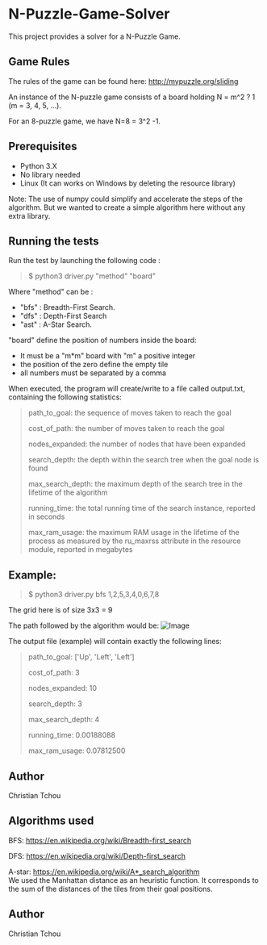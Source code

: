 # N-Puzzle-Game-Solver

This project provides a solver for a N-Puzzle Game.

## Game Rules
The rules of the game can be found here: http://mypuzzle.org/sliding

An instance of the N-puzzle game consists of a board holding N = m^2 ? 1 (m = 3, 4, 5, ...).

For an 8-puzzle game, we have N=8 = 3^2 -1.

## Prerequisites

- Python 3.X
- No library needed
- Linux (It can works on Windows by deleting the resource library)

Note: The use of numpy could simplify and accelerate the steps of the algorithm. But we wanted to create a simple algorithm here without any extra library.

## Running the tests

Run the test by launching the following code :

> $ python3 driver.py "method" "board"

Where "method" can be :
- "bfs" : Breadth-First Search.
- "dfs" : Depth-First Search
- "ast" : A-Star Search.

"board" define the position of numbers inside the board:
- It must be a "m*m" board with  "m" a positive integer
- the position of the zero define the empty tile
- all numbers must be separated by a comma


When executed, the program will create/write to a file called output.txt, containing the following statistics:

>path_to_goal: the sequence of moves taken to reach the goal
>
>cost_of_path: the number of moves taken to reach the goal
>
>nodes_expanded: the number of nodes that have been expanded
>
>search_depth: the depth within the search tree when the goal node is found
>
>max_search_depth:  the maximum depth of the search tree in the lifetime of the algorithm
>
>running_time: the total running time of the search instance, reported in seconds
>
>max_ram_usage: the maximum RAM usage in the lifetime of the process as measured by the ru_maxrss attribute in the resource module, reported in megabytes


## Example: 
> $ python3 driver.py bfs 1,2,5,3,4,0,6,7,8

The grid here is of size 3x3 = 9

The path followed by the algorithm would be:
![Image](https://studio.edx.org/asset-v1:ColumbiaX+CSMM.101x+1T2017+type@asset+block@pset1_diagram.png)

The output file (example) will contain exactly the following lines:

>path_to_goal: ['Up', 'Left', 'Left']
>
>cost_of_path: 3
>
>nodes_expanded: 10
>
>search_depth: 3
>
>max_search_depth: 4
>
>running_time: 0.00188088
>
>max_ram_usage: 0.07812500

## Author
Christian Tchou

## Algorithms used 

BFS: https://en.wikipedia.org/wiki/Breadth-first_search

DFS: https://en.wikipedia.org/wiki/Depth-first_search

A-star: https://en.wikipedia.org/wiki/A*_search_algorithm  
We used the Manhattan distance as an heuristic function.
It corresponds to the sum of the distances of the tiles from their goal positions.

## Author
Christian Tchou


